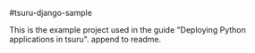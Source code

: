 #tsuru-django-sample

This is the example project used in the guide "Deploying Python applications in
tsuru".
append to readme.
